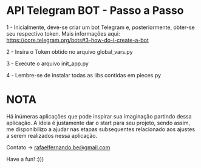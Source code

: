 # API Telegram BOT - Passo a Passo

1 - Inicialmente, deve-se criar um bot Telegram e, posteriormente, obter-se seu respectivo token. Mais informações aqui: https://core.telegram.org/bots#3-how-do-i-create-a-bot

2 - Insira o Token obtido no arquivo global_vars.py

3 - Execute o arquivo init_app.py

4 - Lembre-se de instalar todas as libs contidas em pieces.py

# NOTA 

Há inúmeras aplicações que pode inspirar sua imaginação partindo dessa aplicação. A ideia é justamente dar o start para seu projeto, sendo assim, me disponibilizo a ajudar nas etapas subsequentes relacionado aos ajustes a serem realizados nessa aplicação.

Contato -> rafaelfernando.be@gmail.com

Have a fun! :)))